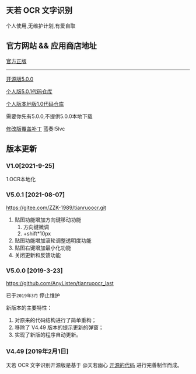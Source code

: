 ## 天若 OCR 文字识别
个人使用,无维护计划,有爱自取
## 官方网站 && 应用商店地址

[官方正版](https://meta.appinn.net/t/topic/9840) 

---

[开源版5.0.0](https://github.com/AnyListen/tianruoocr_last )

[个人版5.0.1代码仓库](https://gitee.com/ZZK-1989/tianruoocr.git)

[个人版本地版1.0代码仓库](https://gitee.com/wanglifree/tianruoocr-cl.git)

需要你先有5.0.0,不提供5.0.0本地下载

[修改版覆盖补丁](https://wwa.lanzoui.com/b016n4lgh) 蓝奏:5lvc  
## 版本更新

### V1.0[2021-9-25]
1.OCR本地化

### V5.0.1 [2021-08-07]
https://gitee.com/ZZK-1989/tianruoocr.git

1. 贴图功能增加方向键移动功能
   1. 方向键微调
   2. +shift*10px
2. 贴图功能增加滚轮调整透明度功能 
3. 贴图右键增加最小化功能 
4. 关闭更新和反馈功能

### V5.0.0 [2019-3-23]

https://github.com/AnyListen/tianruoocr_last 

已于`2019年3月` 停止维护

新版本的主要特性：
1. 对原来的代码结构进行了简单重构；
2. 移除了 V4.49 版本的提示更新的弹窗；
3. 实现了新版的程序自动更新。

### V4.49 [2019年2月1日]
天若 OCR 文字识别开源版是基于 @天若幽心  [开源的代码](https://github.com/tianruoyouxin/tianruoocr_last) 进行完善制作而成。
